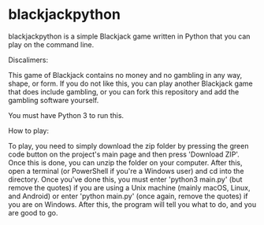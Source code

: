 # blackjackpython
blackjackpython is a simple Blackjack game written in Python that you can play on the command line. 


Discalimers: 

This game of Blackjack contains no money and no gambling in any way, shape, or form. 
If you do not like this, you can play another Blackjack game that does include gambling, or you can fork this repository and add the gambling software yourself.

You must have Python 3 to run this.


How to play:

To play, you need to simply download the zip folder by pressing the green code button on the project's main page and then press 'Download ZIP'. Once this is done, you can unzip the folder on your computer.
After this, open a terminal (or PowerShell if you're a Windows user) and cd into the directory.
Once you've done this, you must enter 'python3 main.py' (but remove the quotes) if you are using a Unix machine (mainly macOS, Linux, and Android) or enter 'python main.py' (once again, remove the quotes) if you are on Windows.
After this, the program will tell you what to do, and you are good to go.
